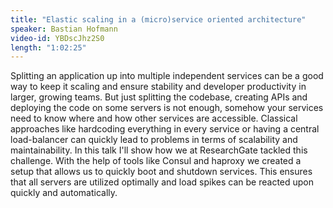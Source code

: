 ```yaml
---
title: "Elastic scaling in a (micro)service oriented architecture"
speaker: Bastian Hofmann
video-id: YBDscJhz2S0
length: "1:02:25"
---
```

Splitting an application up into multiple independent services can be a good way to keep it scaling and ensure stability and developer productivity in larger, growing teams. But just splitting the codebase, creating APIs and deploying the code on some servers is not enough, somehow your services need to know where and how other services are accessible. Classical approaches like hardcoding everything in every service or having a central load-balancer can quickly lead to problems in terms of scalability and maintainability. In this talk I'll show how we at ResearchGate tackled this challenge. With the help of tools like Consul and haproxy we created a setup that allows us to quickly boot and shutdown services. This ensures that all servers are utilized optimally and load spikes can be reacted upon quickly and automatically.